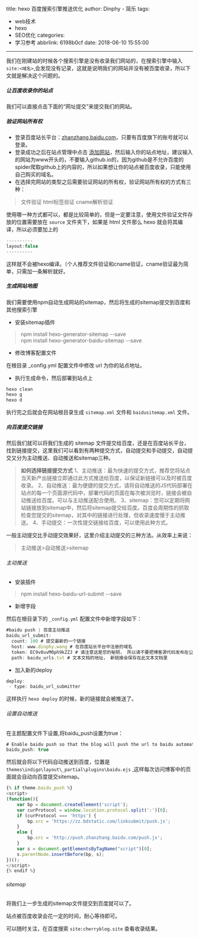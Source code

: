 title: hexo 百度搜索引擎推送优化
author: Dinphy - 简乐
tags:
  - web技术
  - hexo
  - SEO优化
categories:
  - 学习参考
abbrlink: 6198b0cf
date: 2018-06-10 15:55:00
---
我们在刚建站的时候各个搜索引擎是没有收录我们网站的，在搜索引擎中输入`site:<域名>`,会发现没有记录，这就是说明我们的网站并没有被百度收录，所以下文就是解决这个问题的。

##### 让百度收录你的站点

我们可以直接点击下面的“网址提交”来提交我们的网站。

##### 验证网站所有权
- 登录百度站长平台：[zhanzhang.baidu.com](https://ziyuan.baidu.com/?castk=40323uq72cf42a5a5d360)，只要有百度旗下的账号就可以登录。
- 登录成功之后在站点管理中点击 [添加网站](https://ziyuan.baidu.com/site/siteadd)，然后输入你的站点地址，建议输入的网站为www开头的，不要输入github.io的，因为github是不允许百度的spider爬取github上的内容的，所以如果想让你的站点被百度收录，只能使用自己购买的域名。
- 在选择完网站的类型之后需要验证网站的所有权，验证网站所有权的方式有三种：

> 文件验证
> html标签验证
> cname解析验证

使用哪一种方式都可以，都是比较简单的，但是一定要注意，使用文件验证文件存放的位置需要放在 `source` 文件夹下，如果是 html 文件那么 hexo 就会将其编译，所以必须要加上的
```js
----------
layout:false
----------
```
这样就不会被hexo编译。（个人推荐文件验证和cname验证，cname验证最为简单，只需加一条解析就好。

##### 生成网站地图

我们需要使用npm自动生成网站的sitemap，然后将生成的sitemap提交到百度和其他搜索引擎

- 安装sitemap插件
> npm install hexo-generator-sitemap --save     
> npm install hexo-generator-baidu-sitemap --save

- 修改博客配置文件

在根目录 _config.yml 配置文件中修改 url 为你的站点地址。

- 执行生成命令，然后部署到站点上

```js
hexo clean
hexo g
hexo d
```

执行完之后就会在网站根目录生成 `sitemap.xml` 文件和 `baidusitemap.xml` 文件。

##### 向百度提交链接

然后我们就可以将我们生成的 sitemap 文件提交给百度，还是在百度站长平台，找到链接提交，这里我们可以看到有两种提交方式，自动提交和手动提交，自动提交又分为主动推送、自动推送和sitemap三种。

> **如何选择链接提交方式**
> 1、主动推送：最为快速的提交方式，推荐您将站点当天新产出链接立即通过此方式推送给百度，以保证新链接可以及时被百度收录。
> 2、自动推送：最为便捷的提交方式，请将自动推送的JS代码部署在站点的每一个页面源代码中，部署代码的页面在每次被浏览时，链接会被自动推送给百度。可以与主动推送配合使用。
> 3、sitemap：您可以定期将网站链接放到sitemap中，然后将sitemap提交给百度。百度会周期性的抓取检查您提交的sitemap，对其中的链接进行处理，但收录速度慢于主动推送。
> 4、手动提交：一次性提交链接给百度，可以使用此种方式。

一般主动提交比手动提交效果好，这里介绍主动提交的三种方法。从效率上来说：

> 主动推送>自动推送>sitemap

###### 主动推送
- 安装插件
> npm install hexo-baidu-url-submit --save

- 新增字段

然后在根目录下的 `_config.yml` 配置文件中新增字段如下：
```js
#baidu push | 百度主动推送
baidu_url_submit:
  count: 100 # 提交最新的一个链接
  host: www.dinphy.wang # 在百度站长平台中注册的域名
  token: EC9v8uvM0ph9kZZJ # 请注意这是您的秘钥， 所以请不要把博客源代码发布在公众仓库里!
  path: baidu_urls.txt # 文本文档的地址， 新链接会保存在此文本文档里
```
- 加入新的deploy

```js
deploy:
 - type: baidu_url_submitter
```
这样执行 `hexo deploy` 的时候，新的链接就会被推送了。

###### 设置自动推送

在主题配置文件下设置,将baidu_push设置为true：
```js
# Enable baidu push so that the blog will push the url to baidu automatically which is very helpful for SEO
baidu_push: true
```
然后就会将以下代码自动推送到百度，位置是 `themes\indigo\layout\_partial\plugins\baidu.ejs` ,这样每次访问博客中的页面就会自动向百度提交sitemap。
```js
{% if theme.baidu_push %}
<script>
(function(){
    var bp = document.createElement('script');
    var curProtocol = window.location.protocol.split(':')[0];
    if (curProtocol === 'https') {
        bp.src = 'https://zz.bdstatic.com/linksubmit/push.js';        
    }
    else {
        bp.src = 'http://push.zhanzhang.baidu.com/push.js';
    }
    var s = document.getElementsByTagName("script")[0];
    s.parentNode.insertBefore(bp, s);
})();
</script>
{% endif %}
```
###### sitemap

将我们上一步生成的sitemap文件提交到百度就可以了。

站点被百度收录会花一定的时间，耐心等待即可。

可以随时关注，在百度搜索 `site:cherryblog.site` 查看收录结果。
